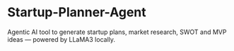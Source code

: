 # Startup-Planner-Agent
Agentic AI tool to generate startup plans, market research, SWOT and MVP ideas — powered by LLaMA3 locally.
